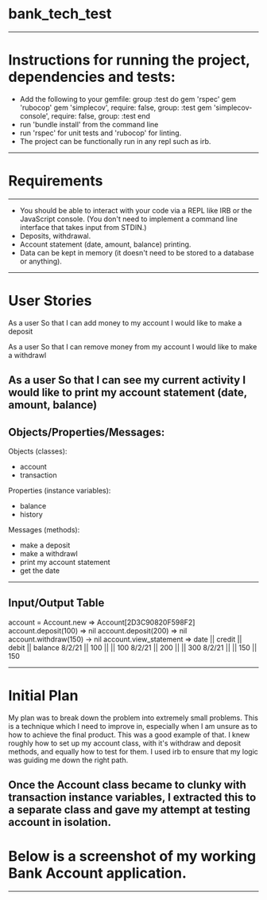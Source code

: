 # bank_tech_test
--------------
# Instructions for running the project, dependencies and tests:
- Add the following to your gemfile:
    group :test do
    gem 'rspec'
    gem 'rubocop'
    gem 'simplecov', require: false, group: :test
    gem 'simplecov-console', require: false, group: :test
    end
- run 'bundle install' from the command line
- run 'rspec' for unit tests and 'rubocop' for linting.
- The project can be functionally run in any repl such as irb.
--------------
# Requirements
--------------
- You should be able to interact with your code via a REPL like IRB or the JavaScript console. (You don't need to implement a command line interface that takes input from STDIN.)
- Deposits, withdrawal.
- Account statement (date, amount, balance) printing.
- Data can be kept in memory (it doesn't need to be stored to a database or anything).
--------------
# User Stories
As a user
So that I can add money to my account
I would like to make a deposit

As a user
So that I can remove money from my account
I would like to make a withdrawl

As a user
So that I can see my current activity
I would like to print my account statement (date, amount, balance)
--------------
Objects/Properties/Messages:
--------------
Objects (classes):
- account
- transaction

Properties (instance variables):
- balance
- history

Messages (methods):
- make a deposit
- make a withdrawl
- print my account statement
- get the date

--------------
Input/Output Table
--------------

account = Account.new
=> Account[2D3C90820F598F2]
account.deposit(100)
=> nil
account.deposit(200)
=> nil
account.withdraw(150)
-> nil
account.view_statement
=> date || credit || debit || balance
8/2/21  ||  100   ||       ||   100
8/2/21  ||  200   ||       ||   300
8/2/21  ||        ||  150  ||   150

-------------------
# Initial Plan

My plan was to break down the problem into extremely small problems. This is a technique which I need to improve in, especially when I am unsure as to how to achieve the final product. This was a good example of that. I knew roughly how to set up my account class, with it's 
withdraw and deposit methods, and equally how to test for them. I used irb to ensure that my logic was guiding me down the right path.

Once the Account class became to clunky with transaction instance variables, I extracted this to a separate class and gave my attempt at testing account in isolation.
--------------------
# Below is a screenshot of my working Bank Account application. 

--------------------
